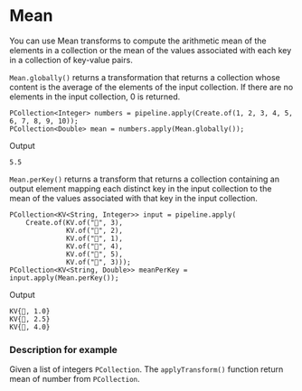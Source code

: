 # Mean

You can use Mean transforms to compute the arithmetic mean of the elements in a collection or the mean of the values associated with each key in a collection of key-value pairs.

```Mean.globally()``` returns a transformation that returns a collection whose content is the average of the elements of the input collection. If there are no elements in the input collection, 0 is returned.

```
PCollection<Integer> numbers = pipeline.apply(Create.of(1, 2, 3, 4, 5, 6, 7, 8, 9, 10));
PCollection<Double> mean = numbers.apply(Mean.globally());
```

Output

```
5.5
```


```Mean.perKey()``` returns a transform that returns a collection containing an output element mapping each distinct key in the input collection to the mean of the values associated with that key in the input collection.

```
PCollection<KV<String, Integer>> input = pipeline.apply(
    Create.of(KV.of("🥕", 3),
              KV.of("🥕", 2),
              KV.of("🍆", 1),
              KV.of("🍅", 4),
              KV.of("🍅", 5),
              KV.of("🍅", 3)));
PCollection<KV<String, Double>> meanPerKey = input.apply(Mean.perKey());
```

Output

```
KV{🍆, 1.0}
KV{🥕, 2.5}
KV{🍅, 4.0}
```

### Description for example

Given a list of integers ```PCollection```. The ```applyTransform()``` function return mean of number from ```PCollection```.